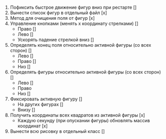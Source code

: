 1. Пофиксить быстрое движение фигур вниз при рестарте []
2. Вынести список фигур в отдельный файл [x]
3. Метод для очищения поля от фигур [x]
4. Управление кнопками (менять x координату стрелками) []
    - Право []
    - Лево []
    - Ускорять падение стрелкой вниз []
5. Определять конец поля относительно активной фигуры (со всех сторон) []
    - Лево []
    - Право []
    - Низ []
6. Определять фигуры относительно активной фигуры (со всех сторон) []
    - Лево []
    - Право
    - Низ []
7. Фиксировать активную фигуру []
    - На других фигурах []
    - Внизу []
8. Получить координаты всех квадратов из активной фигуры [x]
    - Каждую секунду (при опускании фигуры) обновлять массив координат [x]
9. Вынести всю рисовку в отдельный класс []
